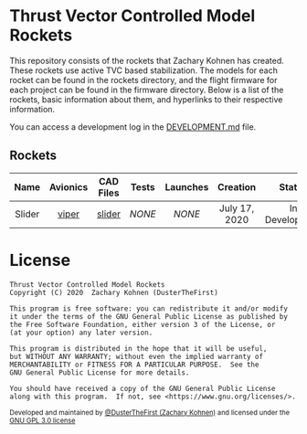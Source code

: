 # Thrust Vector Controlled Model Rockets

This repository consists of the rockets that Zachary Kohnen has created. These rockets use active TVC based stabilization.
The models for each rocket can be found in the rockets directory, and the flight firmware for each project can be found in the firmware directory.
Below is a list of the rockets, basic information about them, and hyperlinks to their respective information.

You can access a development log in the [DEVELOPMENT.md](DEVELOPMENT.md) file.

## Rockets

| Name   | Avionics                | CAD Files                | Tests  | Launches | Creation      | Status         |
|:------:|:-----------------------:|:------------------------:|:------:|:--------:|:-------------:|:--------------:|
| Slider | [viper](avionics/viper) | [slider](rockets/slider) | *NONE* |  *NONE*  | July 17, 2020 | In Development |

# License
    Thrust Vector Controlled Model Rockets
    Copyright (C) 2020  Zachary Kohnen (DusterTheFirst)

    This program is free software: you can redistribute it and/or modify
    it under the terms of the GNU General Public License as published by
    the Free Software Foundation, either version 3 of the License, or
    (at your option) any later version.

    This program is distributed in the hope that it will be useful,
    but WITHOUT ANY WARRANTY; without even the implied warranty of
    MERCHANTABILITY or FITNESS FOR A PARTICULAR PURPOSE.  See the
    GNU General Public License for more details.

    You should have received a copy of the GNU General Public License
    along with this program.  If not, see <https://www.gnu.org/licenses/>.

<sub>Developed and maintained by [@DusterTheFirst (Zachary Kohnen)](https://github.com/dusterthefirst) and licensed under the [GNU GPL 3.0 license](LICENSE.md)</sub>

